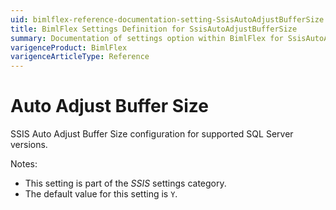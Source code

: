 ```yaml
---
uid: bimlflex-reference-documentation-setting-SsisAutoAdjustBufferSize
title: BimlFlex Settings Definition for SsisAutoAdjustBufferSize
summary: Documentation of settings option within BimlFlex for SsisAutoAdjustBufferSize
varigenceProduct: BimlFlex
varigenceArticleType: Reference
---
```


# Auto Adjust Buffer Size

SSIS Auto Adjust Buffer Size configuration for supported SQL Server versions.

Notes:

* This setting is part of the *SSIS* settings category.
* The default value for this setting is `Y`.